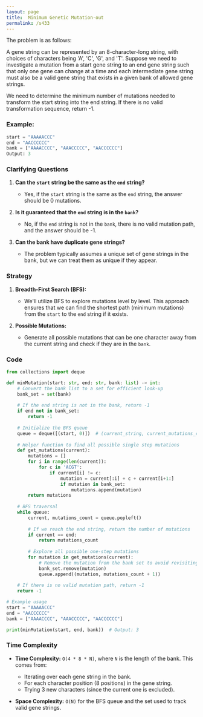 ```yaml
---
layout: page
title:  Minimum Genetic Mutation-out
permalink: /s433
---
```


The problem is as follows:

A gene string can be represented by an 8-character-long string, with choices of characters being 'A', 'C', 'G', and 'T'. Suppose we need to investigate a mutation from a start gene string to an end gene string such that only one gene can change at a time and each intermediate gene string must also be a valid gene string that exists in a given bank of allowed gene strings.

We need to determine the minimum number of mutations needed to transform the start string into the end string. If there is no valid transformation sequence, return -1.

### Example:

```python
start = "AAAAACCC"
end = "AACCCCCC"
bank = ["AAAACCCC", "AAACCCCC", "AACCCCCC"]
Output: 3
```

### Clarifying Questions

1. **Can the `start` string be the same as the `end` string?**
   - Yes, if the `start` string is the same as the `end` string, the answer should be 0 mutations.

2. **Is it guaranteed that the `end` string is in the `bank`?**
   - No, if the `end` string is not in the `bank`, there is no valid mutation path, and the answer should be -1.

3. **Can the bank have duplicate gene strings?**
   - The problem typically assumes a unique set of gene strings in the bank, but we can treat them as unique if they appear.

### Strategy

1. **Breadth-First Search (BFS):** 
   - We'll utilize BFS to explore mutations level by level. This approach ensures that we can find the shortest path (minimum mutations) from the `start` to the `end` string if it exists.

2. **Possible Mutations:**
   - Generate all possible mutations that can be one character away from the current string and check if they are in the `bank`.

### Code

```python
from collections import deque

def minMutation(start: str, end: str, bank: list) -> int:
    # Convert the bank list to a set for efficient look-up
    bank_set = set(bank)
    
    # If the end string is not in the bank, return -1
    if end not in bank_set:
        return -1
    
    # Initialize the BFS queue
    queue = deque([(start, 0)])  # (current_string, current_mutations_count)
    
    # Helper function to find all possible single step mutations
    def get_mutations(current):
        mutations = []
        for i in range(len(current)):
            for c in 'ACGT':
                if current[i] != c:
                    mutation = current[:i] + c + current[i+1:]
                    if mutation in bank_set:
                        mutations.append(mutation)
        return mutations
    
    # BFS traversal
    while queue:
        current, mutations_count = queue.popleft()
        
        # If we reach the end string, return the number of mutations
        if current == end:
            return mutations_count
        
        # Explore all possible one-step mutations
        for mutation in get_mutations(current):
            # Remove the mutation from the bank set to avoid revisiting
            bank_set.remove(mutation)
            queue.append((mutation, mutations_count + 1))
    
    # If there is no valid mutation path, return -1
    return -1

# Example usage
start = "AAAAACCC"
end = "AACCCCCC"
bank = ["AAAACCCC", "AAACCCCC", "AACCCCCC"]

print(minMutation(start, end, bank))  # Output: 3
```

### Time Complexity

- **Time Complexity:** `O(4 * 8 * N)`, where `N` is the length of the bank. This comes from:
  - Iterating over each gene string in the bank.
  - For each character position (8 positions) in the gene string.
  - Trying 3 new characters (since the current one is excluded).
  
- **Space Complexity:** `O(N)` for the BFS queue and the set used to track valid gene strings.